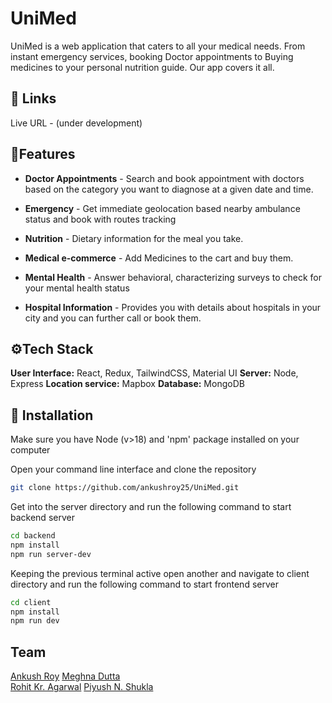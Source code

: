 # UniMed

UniMed is a web application that caters to all your medical needs. From instant emergency services, booking Doctor appointments to Buying medicines to your personal nutrition guide. Our app covers it all.

## 🔗 Links

Live URL - (under development)

## 📃Features

- **Doctor Appointments** - Search and book appointment with doctors based on the category you want to diagnose at a given date and time.

- **Emergency** - Get immediate geolocation based nearby ambulance status and book with routes tracking

- **Nutrition** - Dietary information for the meal you take.

- **Medical e-commerce** - Add Medicines to the cart and buy them.

- **Mental Health** - Answer behavioral, characterizing surveys to check for your mental health status

- **Hospital Information** - Provides you with details about hospitals in your city and you can further call or book them.

## ⚙️Tech Stack

**User Interface:** React, Redux, TailwindCSS, Material UI
**Server:** Node, Express
**Location service:** Mapbox
**Database:** MongoDB

## 📩 Installation

Make sure you have Node (v>18) and 'npm' package installed on your computer

Open your command line interface and clone the repository

```bash
git clone https://github.com/ankushroy25/UniMed.git
```

Get into the server directory and run the following command to start backend server

```bash
cd backend
npm install
npm run server-dev
```

Keeping the previous terminal active open another and navigate to client directory and run the following command to start frontend server

```bash
cd client
npm install
npm run dev

```

## Team

[Ankush Roy](https://github.com/ankushroy25)
[Meghna Dutta](https://github.com/meghnadutta02)  
[Rohit Kr. Agarwal](https://github.com/rohitzerofour)
[Piyush N. Shukla](https://github.com/PiyushNShukla)
